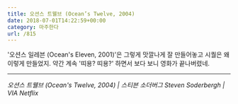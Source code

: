 ```yaml
---
title: 오션스 트웰브 (Ocean’s Twelve, 2004)
date: 2018-07-01T14:22:59+00:00
category: 마주한다
url: /815
---
```


'오션스 일레븐 (Ocean's Eleven, 2001)'은 그렇게 맛깔나게 잘 만들어놓고 시퀄은 왜 이렇게 만들었지. 약간 계속 '띠용? 띠용?' 하면서 보다 보니 영화가 끝나버렸네.

---

_오션스 트웰브 (Ocean's Twelve, 2004) | 스티븐 소더버그 Steven Soderbergh | VIA Netflix_
